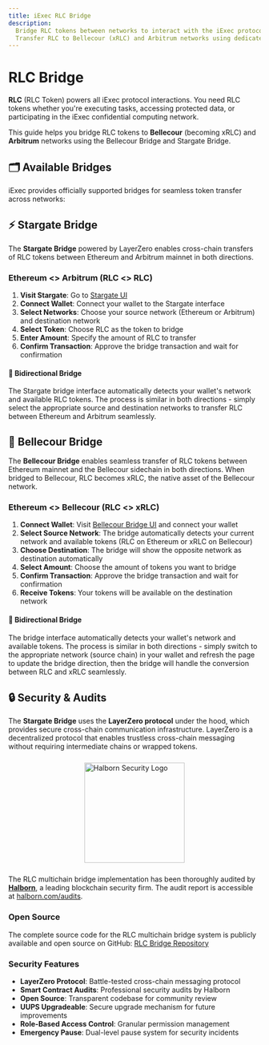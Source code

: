 ```yaml
---
title: iExec RLC Bridge
description:
  Bridge RLC tokens between networks to interact with the iExec protocol.
  Transfer RLC to Bellecour (xRLC) and Arbitrum networks using dedicated bridges
---
```


# RLC Bridge

**RLC** (RLC Token) powers all iExec protocol interactions. You need RLC tokens
whether you're executing tasks, accessing protected data, or participating in
the iExec confidential computing network.

This guide helps you bridge RLC tokens to **Bellecour** (becoming xRLC) and
**Arbitrum** networks using the Bellecour Bridge and Stargate Bridge.

## 🗂️ Available Bridges

iExec provides officially supported bridges for seamless token transfer across
networks:

<CardGrid>
  <ProjectCard
    title="Bellecour Bridge"
    description="Bridge RLC tokens between Ethereum mainnet and Bellecour sidechain"
    :icon-image="iexecLogoIcon"
    status="available"
    status-label="Live"
    button-label="Access Bridge"
    button-icon="mdi:bridge"
    button-href="https://bridge-bellecour.iex.ec/"
    button-target="_blank"
    button-rel="noreferrer"
  />
  
  <ProjectCard
    title="Stargate Bridge"
    description="Bridge RLC tokens between Ethereum and Arbitrum using LayerZero protocol"
    :icon-image="arbitrumLogoIcon"
    status="available"
    status-label="Live"
    button-label="Access Bridge"
    button-icon="mdi:bridge"
    button-href="https://stargate.finance/bridge"
    button-target="_blank"
    button-rel="noreferrer"
  />
</CardGrid>

## ⚡ Stargate Bridge

The **Stargate Bridge** powered by LayerZero enables cross-chain transfers of
RLC tokens between Ethereum and Arbitrum mainnet in both directions.

### Ethereum <> Arbitrum (RLC <> RLC)

1. **Visit Stargate**: Go to [Stargate UI](https://stargate.finance/bridge)
2. **Connect Wallet**: Connect your wallet to the Stargate interface
3. **Select Networks**: Choose your source network (Ethereum or Arbitrum) and
   destination network
4. **Select Token**: Choose RLC as the token to bridge
5. **Enter Amount**: Specify the amount of RLC to transfer
6. **Confirm Transaction**: Approve the bridge transaction and wait for
   confirmation

<ImageViewer
  :image-url-dark="stargateBridgeImage"
  image-alt="Stargate Bridge Interface"
  link-url="https://stargate.finance/bridge"
/>

<div class="bg-gradient-to-r from-purple-400/10 to-purple-400/5 rounded-[6px] p-6 border-l-4 border-fuchsia-700 my-6">
  <h4 class="!mt-0 !mb-2">🔄 Bidirectional Bridge</h4>
  <p class="!mb-0">The Stargate bridge interface automatically detects your wallet's network and available RLC tokens. The process is similar in both directions - simply select the appropriate source and destination networks to transfer RLC between Ethereum and Arbitrum seamlessly.</p>
</div>

## 🔄 Bellecour Bridge

The **Bellecour Bridge** enables seamless transfer of RLC tokens between
Ethereum mainnet and the Bellecour sidechain in both directions. When bridged to
Bellecour, RLC becomes xRLC, the native asset of the Bellecour network.

### Ethereum <> Bellecour (RLC <> xRLC)

1. **Connect Wallet**: Visit
   [Bellecour Bridge UI](https://bridge-bellecour.iex.ec/) and connect your
   wallet
2. **Select Source Network**: The bridge automatically detects your current
   network and available tokens (RLC on Ethereum or xRLC on Bellecour)
3. **Choose Destination**: The bridge will show the opposite network as
   destination automatically
4. **Select Amount**: Choose the amount of tokens you want to bridge
5. **Confirm Transaction**: Approve the bridge transaction and wait for
   confirmation
6. **Receive Tokens**: Your tokens will be available on the destination network

<ImageViewer
  :image-url-dark="bellecourBridgeImage"
  image-alt="Bellecour Bridge Process"
  link-url="https://bridge-bellecour.iex.ec/"
/>

<div class="bg-gradient-to-r from-purple-400/10 to-purple-400/5 rounded-[6px] p-6 border-l-4 border-fuchsia-700 my-6">
  <h4 class="!mt-0 !mb-2">🔄 Bidirectional Bridge</h4>
  <p class="!mb-0">The bridge interface automatically detects your wallet's network and available tokens. The process is similar in both directions - simply switch to the appropriate network (source chain) in your wallet and refresh the page to update the bridge direction, then the bridge will handle the conversion between RLC and xRLC seamlessly.</p>
</div>

## 🔒 Security & Audits

The **Stargate Bridge** uses the **LayerZero protocol** under the hood, which
provides secure cross-chain communication infrastructure. LayerZero is a
decentralized protocol that enables trustless cross-chain messaging without
requiring intermediate chains or wrapped tokens.

<div style="display: flex; align-items: center; justify-content: center; margin: 1.5rem 0;">
  <a href="https://halborn.com/audits" target="_blank" rel="noopener noreferrer">
    <img :src="halbornLogoIcon" alt="Halborn Security Logo" style="height: 200px;" />
  </a>
</div>

The RLC multichain bridge implementation has been thoroughly audited by
[**Halborn**](https://www.halborn.com/), a leading blockchain security firm. The
audit report is accessible at
[halborn.com/audits](https://www.halborn.com/audits/iexec/rlc-multichain-bridge-979ae0).

### Open Source

The complete source code for the RLC multichain bridge system is publicly
available and open source on GitHub:
[RLC Bridge Repository](https://github.com/iExecBlockchainComputing/rlc-multichain)

### Security Features

- **LayerZero Protocol**: Battle-tested cross-chain messaging protocol
- **Smart Contract Audits**: Professional security audits by Halborn
- **Open Source**: Transparent codebase for community review
- **UUPS Upgradeable**: Secure upgrade mechanism for future improvements
- **Role-Based Access Control**: Granular permission management
- **Emergency Pause**: Dual-level pause system for security incidents

<script setup>
import ImageViewer from '@/components/ImageViewer.vue';
import CardGrid from '@/components/CardGrid.vue';
import ProjectCard from '@/components/ProjectCard.vue';

// Assets
import iexecLogoIcon from '@/assets/icons/iexec-logo.png';
import arbitrumLogoIcon from '@/assets/icons/arbitrum.svg';
import bellecourBridgeImage from '@/assets/tooling-&-explorers/bridge/bellecour-bridge.png';
import stargateBridgeImage from '@/assets/tooling-&-explorers/bridge/stargate-bridge.png';
import halbornLogoIcon from '@/assets/icons/halborn.svg';
</script>
